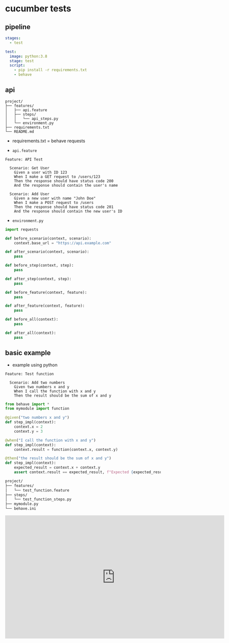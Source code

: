 # cucumber tests

## pipeline

```yml
stages:
  - test

test:
  image: python:3.8
  stage: test
  script:
    - pip install -r requirements.txt
    - behave

```

## api

```text
project/
├── features/
│   ├── api.feature
│   ├── steps/
│   │   └── api_steps.py
│   └── environment.py
├── requirements.txt
└── README.md
```

- requirements.txt = behave requests

- `api.feature`

```gherkin
Feature: API Test

  Scenario: Get User
    Given a user with ID 123
    When I make a GET request to /users/123
    Then the response should have status code 200
    And the response should contain the user's name

  Scenario: Add User
    Given a new user with name "John Doe"
    When I make a POST request to /users
    Then the response should have status code 201
    And the response should contain the new user's ID

```

- `environment.py`

```py
import requests

def before_scenario(context, scenario):
    context.base_url = "https://api.example.com"

def after_scenario(context, scenario):
    pass

def before_step(context, step):
    pass

def after_step(context, step):
    pass

def before_feature(context, feature):
    pass

def after_feature(context, feature):
    pass

def before_all(context):
    pass

def after_all(context):
    pass

```

## basic example

- example using python

```gherkin
Feature: Test function

  Scenario: Add two numbers
    Given two numbers x and y
    When I call the function with x and y
    Then the result should be the sum of x and y
```

```py
from behave import *
from mymodule import function

@given("two numbers x and y")
def step_impl(context):
    context.x = 2
    context.y = 3

@when("I call the function with x and y")
def step_impl(context):
    context.result = function(context.x, context.y)

@then("the result should be the sum of x and y")
def step_impl(context):
    expected_result = context.x + context.y
    assert context.result == expected_result, f"Expected {expected_result}, but got {context.result}"

```

```sh
project/
├── features/
│   └── test_function.feature
├── steps/
│   └── test_function_steps.py
├── mymodule.py
└── behave.ini
```

<iframe width="710" height="399" src="https://www.youtube.com/embed/VwvrGfWmG_U" title="Introducing Example Mapping" frameborder="0" allow="accelerometer; autoplay; clipboard-write; encrypted-media; gyroscope; picture-in-picture; web-share" allowfullscreen></iframe>
